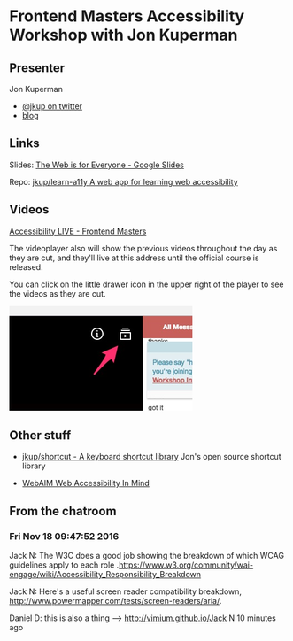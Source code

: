 # Frontend Masters Accessibility Workshop with Jon Kuperman


## Presenter

Jon Kuperman

* [@jkup on twitter](https://twitter.com/jkup)
* [blog](https://jonkuperman.com/)


## Links

Slides: [The Web is for Everyone - Google Slides](https://docs.google.com/presentation/d/1_CRR-bJFX5Xt-2Tx_lPMDSMUtoxe8s8kAF7DDDXVvc8/edit#slide=id.p)

Repo: [jkup/learn-a11y A web app for learning web accessibility](https://github.com/jkup/learn-a11y)


## Videos

[Accessibility LIVE - Frontend Masters](https://frontendmasters.com/live-event/accessibility-live/)

The videoplayer also will show the previous videos throughout the
day as they are cut, and they'll live at this address until the
official course is released.

You can click on the little drawer icon in the upper right of the
player to see the videos as they are cut.

![](video-drawer.jpg)



## Other stuff

* [jkup/shortcut - A keyboard shortcut library](https://github.com/jkup/shortcut)
  Jon's open source shortcut library

* [WebAIM Web Accessibility In Mind](http://webaim.org/)



## From the chatroom

### Fri Nov 18 09:47:52 2016

Jack N: The W3C does a good job showing the breakdown of which WCAG guidelines apply to each role .https://www.w3.org/community/wai-engage/wiki/Accessibility_Responsibility_Breakdown

Jack N: Here's a useful screen reader compatibility breakdown, http://www.powermapper.com/tests/screen-readers/aria/.

Daniel D: this is also a thing --> http://vimium.github.io/Jack N 10 minutes ago
